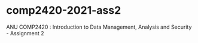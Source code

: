 # comp2420-2021-ass2
ANU COMP2420 : Introduction to Data Management, Analysis and Security - Assignment 2
